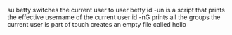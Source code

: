 su betty switches the current user to user betty
id -un is a script that prints the effective username of the current user
id -nG prints all the groups the current user is part of
touch creates an empty file called hello
